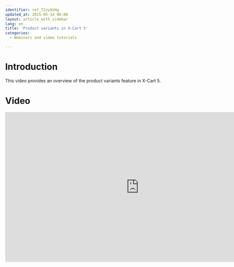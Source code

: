 ```yaml
---
identifier: ref_T2zy9zHg
updated_at: 2015-05-14 00:00
layout: article_with_sidebar
lang: en
title: 'Product variants in X-Cart 5'
categories:
  - Webinars and video tutorials

---
```



# Introduction

This video provides an overview of the product variants feature in X-Cart 5.

# Video

<iframe class="youtube-player" type="text/html" style="width: 853px; height: 480px" src="http://www.youtube.com/embed/bdzNYo4grnw" frameborder="0"></iframe>